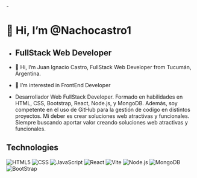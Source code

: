 -<h1>👋 Hi, I’m @Nachocastro1 </h1>
- <h2>FullStack Web Developer  </h2>

- 👋 Hi, I’m Juan Ignacio Castro, FullStack Web Developer from Tucumán, Argentina.
- 👀 I’m interested in FrontEnd Developer
- Desarrollador Web FullStack Developer. Formado en habilidades en HTML, CSS, Bootstrap, React, Node.js, y MongoDB. Además, soy competente en el uso de GitHub para la gestión de codigo en distintos proyectos. Mi deber es crear soluciones web atractivas y funcionales. Siempre buscando aportar valor creando soluciones web atractivas y funcionales.

<h2>Technologies</h2>

![HTML5](https://img.shields.io/badge/-HTML-333333?logo=HTML5)
![CSS](https://img.shields.io/badge/-CSS-333333?logo=CSS3)
![JavaScript](https://img.shields.io/badge/-JavaScript-333333?logo=javascript)
![React](https://img.shields.io/badge/-React-333333?logo=React)
![Vite](https://img.shields.io/badge/-Vite-333333?logo=Vite)
![Node.js](https://img.shields.io/badge/-Node.js-333333?logo=Node.Js)
![MongoDB](https://img.shields.io/badge/-MongoDB-333333?logo=MongoDB)
![BootStrap](https://img.shields.io/badge/-BootStrap-333333?logo=Bootstrap)
